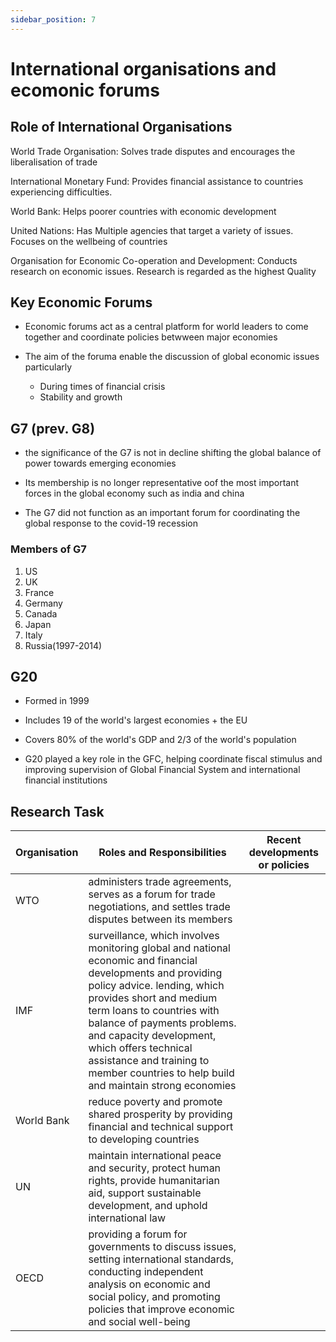 ```yaml
---
sidebar_position: 7
---
```


# International organisations and ecomonic forums

## Role of International Organisations

World Trade Organisation: Solves trade disputes and encourages the liberalisation of trade

International Monetary Fund: Provides financial assistance to countries experiencing difficulties.

World Bank: Helps poorer countries with economic development

United Nations: Has Multiple agencies that target a variety of issues. Focuses on the wellbeing of countries

Organisation for Economic Co-operation and Development: Conducts research on economic issues. Research is regarded as the highest Quality

## Key Economic Forums

- Economic forums act as a central platform for world leaders to come together and coordinate policies betwween major economies

- The aim of the foruma enable the discussion of global economic issues particularly
    - During times of financial crisis
    - Stability and growth

## G7 (prev. G8)

- the significance of the G7 is not in decline shifting the global balance of power towards emerging economies

- Its membership is no longer representative oof the most important forces in the global economy such as india and china

- The G7 did not function as an important forum for coordinating the global response to the covid-19 recession


### Members of G7

1. US
2. UK
3. France
4. Germany
5. Canada
6. Japan
7. Italy
8. Russia(1997-2014)



## G20

- Formed in 1999

- Includes 19 of the world's largest economies + the EU

- Covers 80% of the world's GDP and 2/3 of the world's population

- G20 played a key role in the GFC, helping coordinate fiscal stimulus and improving supervision of Global Financial System and international financial institutions

## Research Task

|Organisation|Roles and Responsibilities|Recent developments or policies|
|------------|--------------------------|-------------------------------|
|WTO|administers trade agreements, serves as a forum for trade negotiations, and settles trade disputes between its members||
|IMF|surveillance, which involves monitoring global and national economic and financial developments and providing policy advice. lending, which provides short and medium term loans to countries with balance of payments problems. and capacity development, which offers technical assistance and training to member countries to help build and maintain strong economies||
|World Bank|reduce poverty and promote shared prosperity by providing financial and technical support to developing countries||
|UN|maintain international peace and security, protect human rights, provide humanitarian aid, support sustainable development, and uphold international law||
|OECD|providing a forum for governments to discuss issues, setting international standards, conducting independent analysis on economic and social policy, and promoting policies that improve economic and social well-being||






